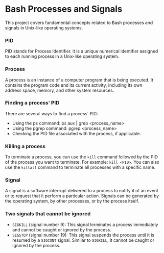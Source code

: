 # Bash Processes and Signals
This project covers fundamental concepts related to Bash processes and signals in Unix-like operating systems.

### PID
PID stands for Process Identifier. It is a unique numerical identifier assigned to each running process in a Unix-like operating system.

### Process
A process is an instance of a computer program that is being executed. It contains the program code and its current activity, including its own address space, memory, and other system resources.

### Finding a process' PID
There are several ways to find a process' PID:
- Using the ps command: ps aux | grep <process_name>
- Using the pgrep command: pgrep <process_name>
- Checking the PID file associated with the process, if applicable.

### Killing a process
To terminate a process, you can use the `kill` command followed by the PID of the process you want to terminate. For example: `kill <PID>`. You can also use the `killall` command to terminate all processes with a specific name.

### Signal
A signal is a software interrupt delivered to a process to notify it of an event or to request that it perform a particular action. Signals can be generated by the operating system, by other processes, or by the process itself.

### Two signals that cannot be ignored
- `SIGKILL` (signal number 9): This signal terminates a process immediately and cannot be caught or ignored by the process.
- `SIGSTOP` (signal number 19): This signal suspends the process until it is resumed by a `SIGCONT` signal. Similar to `SIGKILL`, it cannot be caught or ignored by the process.
